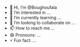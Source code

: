 - 👋 Hi, I’m @Boughoufala
- 👀 I’m interested in ...
- 🌱 I’m currently learning ...
- 💞️ I’m looking to collaborate on ...
- 📫 How to reach me ...
- 😄 Pronouns: ...
- ⚡ Fun fact: ...

<!---
Boughoufala/Boughoufala is a ✨ special ✨ repository because its `README.md` (this file) appears on your GitHub profile.
You can click the Preview link to take a look at your changes.
--->
